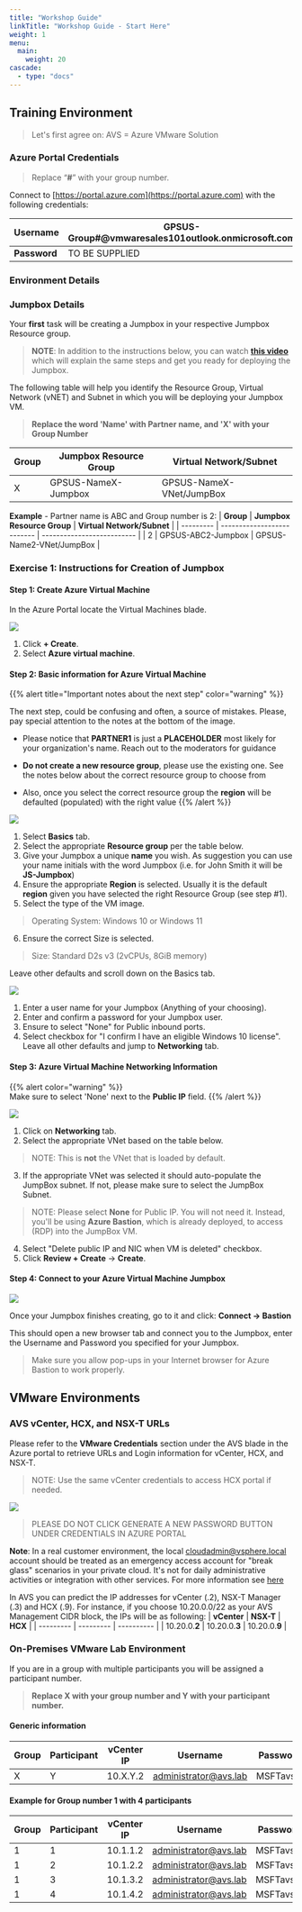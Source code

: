 ```yaml
---
title: "Workshop Guide"
linkTitle: "Workshop Guide - Start Here"
weight: 1
menu:
  main:
    weight: 20
cascade:
  - type: "docs"
---
```


## **Training Environment**

> Let's first agree on: AVS = Azure VMware Solution

### **Azure Portal Credentials**

> Replace “**\#**” with your group number.

Connect to [https://portal.azure.com](https://portal.azure.com) with the
following credentials:

| **Username** | GPSUS-Group#@vmwaresales101outlook.onmicrosoft.com |
| ------------ | ------------------------------------------------- |
| **Password** | TO BE SUPPLIED                                    |

### **Environment Details**

### **Jumpbox Details**

Your **first** task will be creating a Jumpbox in your respective Jumpbox
Resource group.

> **NOTE**: In addition to the instructions below, you can watch **[this video](https://youtu.be/LABTkfJZmPc)** which will explain the same steps and get you ready for deploying the Jumpbox.

The following table will help you identify the Resource Group, Virtual Network (vNET) and Subnet in which you will be deploying your Jumpbox VM.
> **Replace the word 'Name' with Partner name, and 'X' with your Group Number**

| **Group** | **Jumpbox Resource Group** | **Virtual Network/Subnet** |
| --------- | -------------------------- | -------------------------- |
| X         | GPSUS-NameX-Jumpbox        | GPSUS-NameX-VNet/JumpBox   |

**Example** -  Partner name is ABC and Group number is 2:
| **Group** | **Jumpbox Resource Group** | **Virtual Network/Subnet** |
| --------- | -------------------------- | -------------------------- |
| 2         | GPSUS-ABC2-Jumpbox        | GPSUS-Name2-VNet/JumpBox   |

### **Exercise 1: Instructions for Creation of Jumpbox**

#### Step 1: Create Azure Virtual Machine

In the Azure Portal locate the Virtual Machines blade.

![](MainPic1.png)

1. Click **+ Create**.
2. Select **Azure virtual machine**.

#### Step 2: Basic information for Azure Virtual Machine

{{% alert title="Important notes about the next step" color="warning" %}}  

The next step, could be confusing and often, a source of mistakes. Please, pay special attention to the notes at the bottom of the image.

- Please notice that **PARTNER1** is just a **PLACEHOLDER** most likely for your organization's name. Reach out to the moderators for guidance 
  
- **Do not create a new resource group**, please use the existing one. See the notes below about the correct resource group to choose from
  
- Also, once you select the correct resource group the **region** will be defaulted (populated) with the right value
{{% /alert %}}

![](MainPic2.png)

1. Select **Basics** tab.
2. Select the appropriate **Resource group** per the table below.
3. Give your Jumpbox a unique **name** you wish. As suggestion you can use your name initials with the word Jumpbox (i.e. for John Smith it will be **JS-Jumpbox**)
4. Ensure the appropriate **Region** is selected. Usually it is the default **region** given you have selected the right Resource Group (see step #1).
5. Select the type of the VM image.
> Operating System: Windows 10 or Windows 11
6. Ensure the correct Size is selected.
> Size: Standard D2s v3 (2vCPUs, 8GiB memory)

Leave other defaults and scroll down on the Basics tab.

![](MainPic3.png)
1. Enter a user name for your Jumpbox (Anything of your choosing).
2. Enter and confirm a password for your Jumpbox user.
3. Ensure to select "None" for Public inbound ports.
4. Select checkbox for "I confirm I have an eligible Windows 10 license".
Leave all other defaults and jump to **Networking** tab.

#### Step 3: Azure Virtual Machine Networking Information

{{% alert color="warning" %}}  
Make sure to select 'None' next to the **Public IP** field.
{{% /alert %}}

![](MainPic4.png)

1. Click on **Networking** tab.
2. Select the appropriate VNet based on the table below.
> NOTE: This is **not** the VNet that is loaded by default.
3. If the appropriate VNet was selected it should auto-populate the JumpBox subnet. If not, please make sure to select the JumpBox Subnet.
> NOTE: Please select **None** for Public IP. You will not need it. Instead, you'll be using **Azure Bastion**, which is already deployed, to access (RDP) into the JumpBox VM.
4. Select "Delete public IP and NIC when VM is deleted" checkbox.
5. Click **Review + Create** -> **Create**.


#### Step 4: Connect to your Azure Virtual Machine Jumpbox

![](MainPic5.png)

Once your Jumpbox finishes creating, go to it and click: **Connect &#8594; Bastion**

This should open a new browser tab and connect you to the Jumpbox, enter the Username and Password you specified for your Jumpbox.

> Make sure you allow pop-ups in your Internet browser for Azure Bastion to work properly.

## **VMware Environments**

### **AVS vCenter, HCX, and NSX-T URLs**

Please refer to the **VMware Credentials** section under the AVS blade in the Azure portal to retrieve URLs and Login information for vCenter, HCX, and NSX-T.

> NOTE: Use the same vCenter credentials to access HCX portal if needed.

![](MainPic6.png)

> PLEASE DO NOT CLICK GENERATE A NEW PASSWORD BUTTON UNDER CREDENTIALS IN AZURE PORTAL

**Note**: In a real customer environment, the local
[cloudadmin@vsphere.local](mailto:cloudadmin@vsphere.local) account should be
treated as an emergency access account for "break glass" scenarios in your
private cloud. It's not for daily administrative activities or integration with
other services. For more information see
[here](https://docs.microsoft.com/en-us/azure/azure-vmware/concepts-identity)

In AVS you can predict the IP addresses for vCenter (.2), NSX-T Manager (.3)
 and HCX (.9). For instance, if you choose 10.20.0.0/22 as your AVS Management CIDR block, the IPs will be as following:
| **vCenter** | **NSX-T** | **HCX** |
| --------- | --------- | ---------- |
| 10.20.0.**2**  | 10.20.0.**3** | 10.20.0.**9**  |

### **On-Premises VMware Lab Environment**

If you are in a group with multiple participants you will be assigned a participant number.

> **Replace X with your group number and Y with your participant number.**

#### Generic information

| **Group** | **Participant** | **vCenter IP** | **Username**                | **Password** | **Web workload IP** | **App Workload IP** |
| --------- | --------------- | -------------- | --------------------------- | ------------ | ------------------- | ------------------- |
| X         | Y               | 10.X.Y.2       | administrator@avs.lab | MSFTavs1! | 10.X.1Y.1/25        | 10.X.1Y.129/25      |

#### Example for Group number **1** with **4** participants

| **Group** | **Participant** | **vCenter IP** | **Username**                | **Password** | **Web workload IP** | **App Workload IP** |
| --------- | --------------- | -------------- | --------------------------- | ------------ | ------------------- | ------------------- |
| 1         | 1               | 10.1.1.2       | administrator@avs.lab | MSFTavs1! | 10.1.11.1/25        | 10.1.11.129/25      |
| 1         | 2               | 10.1.2.2       | administrator@avs.lab | MSFTavs1! | 10.1.12.1/25        | 10.1.12.129/25      |
| 1         | 3               | 10.1.3.2       | administrator@avs.lab | MSFTavs1! | 10.1.13.1/25        | 10.1.13.129/25      |
| 1         | 4               | 10.1.4.2       | administrator@avs.lab | MSFTavs1! | 10.1.14.1/25        | 10.1.14.129/25      |
